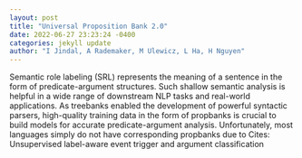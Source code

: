 ```yaml
--- 
layout: post 
title: "Universal Proposition Bank 2.0" 
date: 2022-06-27 23:23:24 -0400 
categories: jekyll update 
author: "I Jindal, A Rademaker, M Ulewicz, L Ha, H Nguyen" 
--- 
```

Semantic role labeling (SRL) represents the meaning of a sentence in the form of predicate-argument structures. Such shallow semantic analysis is helpful in a wide range of downstream NLP tasks and real-world applications. As treebanks enabled the development of powerful syntactic parsers, high-quality training data in the form of propbanks is crucial to build models for accurate predicate-argument analysis. Unfortunately, most languages simply do not have corresponding propbanks due to Cites: Unsupervised label-aware event trigger and argument classification